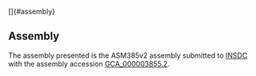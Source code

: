 []{#assembly}

Assembly
--------

The assembly presented is the ASM385v2 assembly submitted to
[INSDC](http://www.insdc.org) with the assembly accession
[GCA\_000003855.2](http://www.ebi.ac.uk/ena/data/view/GCA_000003855.2).
